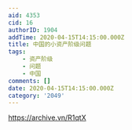 ```yaml
---
aid: 4353
cid: 16
authorID: 1904
addTime: 2020-04-15T14:15:00.000Z
title: 中国的小资产阶级问题
tags:
    - 资产阶级
    - 问题
    - 中国
comments: []
date: 2020-04-15T14:15:00.000Z
category: '2049'
---
```


https://archive.vn/R1qtX
